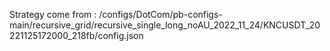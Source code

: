 Strategy come from : /configs/DotCom/pb-configs-main/recursive_grid/recursive_single_long_noAU_2022_11_24/KNCUSDT_20221125172000_218fb/config.json